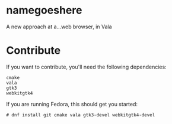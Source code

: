 # namegoeshere
A new approach at a...web browser, in Vala

# Contribute
If you want to contribute, you'll need the following dependencies:
```
cmake
vala
gtk3
webkitgtk4
```

If you are running Fedora, this should get you started:
```
# dnf install git cmake vala gtk3-devel webkitgtk4-devel
```
